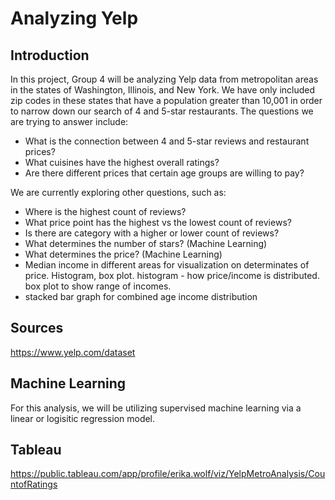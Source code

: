 # Analyzing Yelp

## Introduction
In this project, Group 4 will be analyzing Yelp data from metropolitan areas in the states of Washington, Illinois, and New York. We have only included zip codes in these states that have a population greater than 10,001 in order to narrow down our search of 4 and 5-star restaurants. The questions we are trying to answer include:
  - What is the connection between 4 and 5-star reviews and restaurant prices?
  - What cuisines have the highest overall ratings?
  - Are there different prices that certain age groups are willing to pay?
 
 We are currently exploring other questions, such as:
  - Where is the highest count of reviews?
  - What price point has the highest vs the lowest count of reviews?
  - Is there are category with a higher or lower count of reviews?
  - What determines the number of stars? (Machine Learning)
  - What determines the price? (Machine Learning)
  - Median income in different areas for visualization on determinates of price. Histogram, box plot. histogram - how price/income is distributed. box plot to show range of incomes.
  - stacked bar graph for combined age income distribution 

## Sources
https://www.yelp.com/dataset

## Machine Learning
For this analysis, we will be utilizing supervised machine learning via a linear or logisitic regression model.

## Tableau
https://public.tableau.com/app/profile/erika.wolf/viz/YelpMetroAnalysis/CountofRatings
